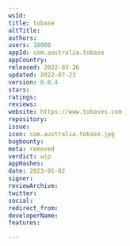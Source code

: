 ```yaml
---
wsId: 
title: tobase
altTitle: 
authors: 
users: 10000
appId: com.australia.tobase
appCountry: 
released: 2022-03-26
updated: 2022-07-23
version: 0.0.4
stars: 
ratings: 
reviews: 
website: https://www.tobases.com
repository: 
issue: 
icon: com.australia.tobase.jpg
bugbounty: 
meta: removed
verdict: wip
appHashes: 
date: 2023-01-02
signer: 
reviewArchive: 
twitter: 
social: 
redirect_from: 
developerName: 
features: 

---
```


